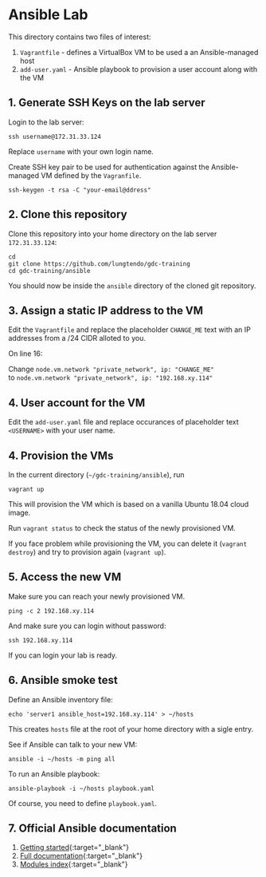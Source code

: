 # Ansible Lab

This directory contains two files of interest:
1. `Vagrantfile` - defines a VirtualBox VM to be used a an Ansible-managed host
2. `add-user.yaml` - Ansible playbook to provision a user account along with the VM


## 1. Generate SSH Keys on the lab server
Login to the lab server:
```
ssh username@172.31.33.124
```
Replace `username` with your own login name.

Create SSH key pair to be used for authentication against the Ansible-managed VM defined by the `Vagranfile`.
```
ssh-keygen -t rsa -C "your-email@ddress"
```

## 2. Clone this repository
Clone this repository into your home directory on the lab server `172.31.33.124`:
```
cd 
git clone https://github.com/lungtendo/gdc-training
cd gdc-training/ansible
```
You should now be inside the `ansible` directory of the cloned git repository.

## 3. Assign a static IP address to the VM
Edit the `Vagrantfile` and replace the placeholder `CHANGE_ME` text with an IP addresses from a /24 CIDR alloted to you.

On line 16:

Change `node.vm.network "private_network", ip: "CHANGE_ME"`<br/>
to `node.vm.network "private_network", ip: "192.168.xy.114"`

## 4. User account for the VM
Edit the `add-user.yaml` file and replace occurances of placeholder text `<USERNAME>` with your user name.

## 4. Provision the VMs
In the current directory (`~/gdc-training/ansible`), run
```
vagrant up
```
This will provision the VM which is based on a vanilla Ubuntu 18.04 cloud image. 

Run `vagrant status` to check the status of the newly provisioned VM.

If you face problem while provisioning the VM, you can delete it (`vagrant destroy`) and try to provision again (`vagrant up`).

## 5. Access the new VM
Make sure you can reach your newly provisioned VM.
```
ping -c 2 192.168.xy.114
```

And make sure you can login without password:
```
ssh 192.168.xy.114
```
If you can login your lab is ready.
 
## 6. Ansible smoke test
Define an Ansible inventory file:
```
echo 'server1 ansible_host=192.168.xy.114' > ~/hosts
```
This creates `hosts` file at the root of your home directory with a sigle entry.
 
See if Ansible can talk to your new VM:
```
ansible -i ~/hosts -m ping all
```
 
To run an Ansible playbook:
```
ansible-playbook -i ~/hosts playbook.yaml
```
Of course, you need to define `playbook.yaml`.

## 7. Official Ansible documentation
1. [Getting started](https://docs.ansible.com/ansible/latest/user_guide/intro_getting_started.html){:target="_blank"}
2. [Full documentation](https://docs.ansible.com/ansible/latest/index.html){:target="_blank"}
3. [Modules index](https://docs.ansible.com/ansible/latest/modules/modules_by_category.html){:target="_blank"}
